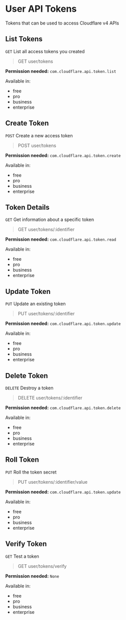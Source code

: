 # User API Tokens

Tokens that can be used to access Cloudflare v4 APIs

## List Tokens

`GET` List all access tokens you created

> GET user/tokens

**Permission needed:** `com.cloudflare.api.token.list`

Available in:

* free
* pro
* business
* enterprise


## Create Token

`POST` Create a new access token

> POST user/tokens

**Permission needed:** `com.cloudflare.api.token.create`

Available in:

* free
* pro
* business
* enterprise


## Token Details

`GET` Get information about a specific token

> GET user/tokens/:identifier

**Permission needed:** `com.cloudflare.api.token.read`

Available in:

* free
* pro
* business
* enterprise


## Update Token

`PUT` Update an existing token

> PUT user/tokens/:identifier

**Permission needed:** `com.cloudflare.api.token.update`

Available in:

* free
* pro
* business
* enterprise


## Delete Token

`DELETE` Destroy a token

> DELETE user/tokens/:identifier

**Permission needed:** `com.cloudflare.api.token.delete`

Available in:

* free
* pro
* business
* enterprise


## Roll Token

`PUT` Roll the token secret

> PUT user/tokens/:identifier/value

**Permission needed:** `com.cloudflare.api.token.update`

Available in:

* free
* pro
* business
* enterprise


## Verify Token

`GET` Test a token

> GET user/tokens/verify

**Permission needed:** `None`

Available in:

* free
* pro
* business
* enterprise


